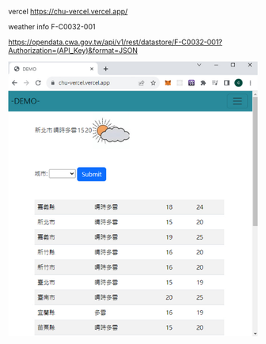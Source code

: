 vercel
https://chu-vercel.vercel.app/  
  
weather info F-C0032-001  

https://opendata.cwa.gov.tw/api/v1/rest/datastore/F-C0032-001?Authorization=(API_Key)&format=JSON


![image](https://github.com/miyachun/chu-vercel/blob/main/demo.jpg)
